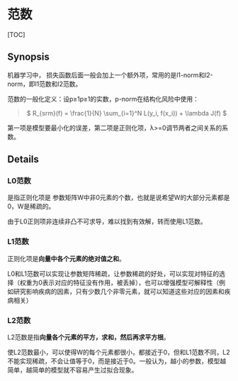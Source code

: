 # 范数

[TOC]

## Synopsis

机器学习中， 损失函数后面一般会加上一个额外项，常用的是l1-norm和l2-norm，即l1范数和l2范数。

范数的一般化定义：设p≥1p≥1的实数，p-norm在结构化风险中使用：

> ​	$ R_{srm}(f) = \frac{1}{N} \sum_{i=1}^N L(y_i, f(x_i)) + \lambda J(f) $

第一项是模型要最小化的误差，第二项是正则化项，λ>=0调节两者之间关系的系数。

## Details

### L0范数

是指正则化项是 参数矩阵W中非0元素的个数，也就是说希望W的大部分元素都是0，W是稀疏的。

由于L0正则项非连续非凸不可求导，难以找到有效解，转而使用L1范数。

### L1范数

正则化项是**向量中各个元素的绝对值之和**。

L0和L1范数可以实现让参数矩阵稀疏，让参数稀疏的好处，可以实现对特征的选择（权重为0表示对应的特征没有作用，被丢掉），也可以增强模型可解释性（例如研究影响疾病的因素，只有少数几个非零元素，就可以知道这些对应的因素和疾病相关）

### L2范数

L2范数是指**向量各个元素的平方，求和，然后再求平方根**。

使L2范数最小，可以使得W的每个元素都很小，都接近于0，但和L1范数不同，L2不能实现稀疏，不会让值等于0，而是接近于0。一般认为，越小的参数，模型越简单，越简单的模型就不容易产生过拟合现象。

